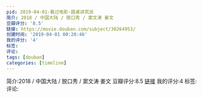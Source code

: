 ```yaml
---
pid: 2019-04-01-看过电影-圆桌讲究派
简介: 2018 / 中国大陆 / 脱口秀 / 窦文涛 姜文
豆瓣评分: '8.5'
链接: https://movie.douban.com/subject/30264953/
创建时间: '2019-04-01 00:20:46'
我的评分: '4'
标签:
评论:
tags: [douban]
categories: [timeline]
---
```

简介:2018 / 中国大陆 / 脱口秀 / 窦文涛 姜文
豆瓣评分:8.5
[链接](https://movie.douban.com/subject/30264953/)
我的评分:4
标签:
评论:

